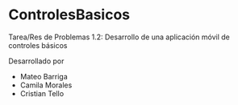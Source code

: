 # ControlesBasicos
Tarea/Res de Problemas 1.2: Desarrollo de una aplicación móvil de controles básicos


Desarrollado por 
- Mateo Barriga
- Camila Morales
- Cristian Tello 
